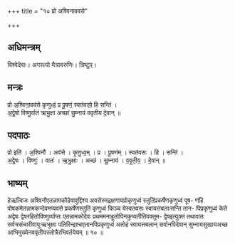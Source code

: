 +++
title = "१० प्रो अश्विनाववसे"

+++
## अधिमन्त्रम्
विश्वेदेवाः। अगस्त्यो मैत्रावरुणिः। त्रिष्टुप्।

## मन्त्रः
प्रो अ॒श्विना॒वव॑से कृणुध्वं॒ प्र पू॒षणं॒ स्वत॑वसो॒ हि सन्ति॑ ।  
अ॒द्वे॒षो विष्णु॒र्वात॑ ऋभु॒क्षा अच्छा॑ सु॒म्नाय॑ ववृतीय दे॒वान् ॥

## पदपाठः
प्रो इति॑ । अ॒श्विनौ॑ । अव॑से । कृ॒णु॒ध्व॒म् । प्र । पू॒षण॑म् । स्वत॑वसः । हि । सन्ति॑ ।  
अ॒द्वे॒षः । विष्णुः॑ । वातः॑ । ऋ॒भु॒क्षाः । अच्छ॑ । सु॒म्नाय॑ । व॒वृ॒ती॒य॒ । दे॒वान् ॥

## भाष्यम्
हेऋत्विजः अश्विनौएतन्नामकौदेवावुद्दिश्य अवसेस्मद्रक्षणायप्रोकृणुध्वं स्तुतिंप्रकर्षेणकृणुध्वं पूष- णंहि पोषकमेतन्नामकन्देवमप्यवसे प्रकर्षेणस्तुतिं कृणुध्वं किञ्च येस्वतवसः स्वायत्तबलाःसन्ति तान- पिप्रकृणुध्वं केते अद्वेषः द्वेषरहितोविष्णुर्व्याप्तः एतन्नामकोदेवः प्रथममनाहूतोपिनकुप्यतीतिवक्तुम- द्वेषइत्युक्तं तथावातः सर्वत्रसंचारीवायुःऋभुक्षाः पतिरिन्द्रश्चएतानपिप्रकृणुध्वं अतोहं स्वायत्तबलान् सर्वानपिदेवान् सुम्नायसुखायअच्छ आभिमुख्येनववृतीयस्तोत्रैरभिवर्तयेयम् ॥ १० ॥